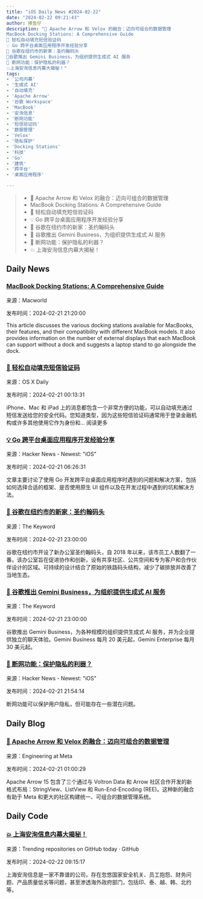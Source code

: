 ```yaml
---
title: "iOS Daily News #2024-02-22"
date: "2024-02-22 09:21:43"
author: 摸鱼仔
description: "🚀 Apache Arrow 和 Velox 的融合：迈向可组合的数据管理
MacBook Docking Stations: A Comprehensive Guide
📱 轻松自动填充短信验证码
💡 Go 跨平台桌面应用程序开发经验分享
🏢 谷歌在纽约市的新家：圣约翰码头
🌟谷歌推出 Gemini Business，为组织提供生成式 AI 服务
📱 断网功能：保护隐私的利器？
💥上海安洵信息内幕大揭秘！"
tags: 
- '公司内幕'
- '生成式 AI'
- '自动填充'
- 'Apache Arrow'
- '谷歌 Workspace'
- 'MacBook'
- '安洵信息'
- '断网功能'
- '短信验证码'
- '数据管理'
- 'Velox'
- '隐私保护'
- 'Docking Stations'
- '科技'
- 'Go'
- '建筑'
- '跨平台'
- '桌面应用程序'

---
```


> - 🚀 Apache Arrow 和 Velox 的融合：迈向可组合的数据管理
> - MacBook Docking Stations: A Comprehensive Guide
> - 📱 轻松自动填充短信验证码
> - 💡 Go 跨平台桌面应用程序开发经验分享
> - 🏢 谷歌在纽约市的新家：圣约翰码头
> - 🌟 谷歌推出 Gemini Business，为组织提供生成式 AI 服务
> - 📱 断网功能：保护隐私的利器？
> - 💥 上海安洵信息内幕大揭秘！

## Daily News

### [MacBook Docking Stations: A Comprehensive Guide](https://www.macworld.com/article/668894/best-thunderbolt-3-4-and-usb-c-docking-stations-for-macbook-pro-and-air.html)

来源：Macworld

发布时间：2024-02-21 21:20:00

This article discusses the various docking stations available for MacBooks, their features, and their compatibility with different MacBook models. It also provides information on the number of external displays that each MacBook can support without a dock and suggests a laptop stand to go alongside the dock.

### [📱 轻松自动填充短信验证码](https://osxdaily.com/2024/02/20/how-to-automatically-fill-sms-passcodes-security-codes-on-iphone-ipad-mac/)

来源：OS X Daily

发布时间：2024-02-21 00:13:31

iPhone、Mac 和 iPad 上的消息都包含一个非常方便的功能，可以自动填充通过短信发送给您的安全代码。您知道类型，因为这些短信验证码通常用于登录金融机构或许多其他使用它作为身份和... 阅读更多

### [💡 Go 跨平台桌面应用程序开发经验分享](https://news.ycombinator.com/item?id=39447825)

来源：Hacker News - Newest: "iOS"

发布时间：2024-02-21 06:26:31

文章主要讨论了使用 Go 开发跨平台桌面应用程序时遇到的问题和解决方案，包括如何选择合适的框架、是否使用原生 UI 组件以及在开发过程中遇到的坑和解决方法。

### [🏢 谷歌在纽约市的新家：圣约翰码头](https://blog.google/inside-google/life-at-google/google-nyc-st-johns-terminal-office/)

来源：The Keyword

发布时间：2024-02-21 23:00:00

谷歌在纽约市开设了新办公室圣约翰码头，自 2018 年以来，该市员工人数翻了一番。该办公室旨在促进协作和创新，设有共享社区、公共空间和专为客户和合作伙伴设计的区域。可持续的设计结合了原始的铁路码头结构，减少了碳排放并改善了当地生态。

### [🌟 谷歌推出 Gemini Business，为组织提供生成式 AI 服务](https://blog.google/products/workspace/google-gemini-workspace/)

来源：The Keyword

发布时间：2024-02-21 23:00:00

谷歌推出 Gemini Business，为各种规模的组织提供生成式 AI 服务，并为企业提供独立的聊天体验。Gemini Business 每月 20 美元起，Gemini Enterprise 每月 30 美元起。

### [📱 断网功能：保护隐私的利器？](https://news.ycombinator.com/item?id=39453799)

来源：Hacker News - Newest: "iOS"

发布时间：2024-02-21 21:54:14

断网功能可以保护用户隐私，但可能存在一些潜在问题。

## Daily Blog

### [🚀 Apache Arrow 和 Velox 的融合：迈向可组合的数据管理](https://engineering.fb.com/2024/02/20/developer-tools/velox-apache-arrow-15-composable-data-management/)

来源：Engineering at Meta

发布时间：2024-02-21 01:00:29

Apache Arrow 15 包含了三个通过与 Voltron Data 和 Arrow 社区合作开发的新格式布局：StringView、ListView 和 Run-End-Encoding (REE)。这种新的融合有助于 Meta 和更大的社区构建统一、可组合的数据管理系统。

## Daily Code

### [💥 上海安洵信息内幕大揭秘！](https://github.com/I-S00N/I-S00N)

来源：Trending repositories on GitHub today · GitHub

发布时间：2024-02-22 09:15:17

上海安洵信息是一家不靠谱的公司，存在忽悠国家安全机关、员工抱怨、财务问题、产品质量低劣等问题，甚至渗透海外政府部门，包括印、泰、越、韩、北约等。

